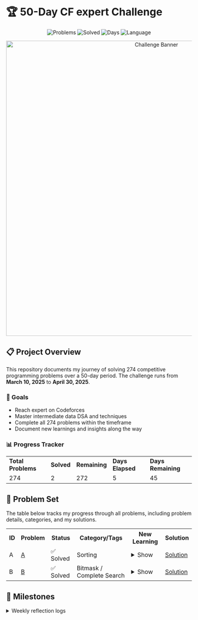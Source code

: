 # 🏆 50-Day CF expert Challenge

<p align="center">
  <img src="https://img.shields.io/badge/Problems-274-blue" alt="Problems"/>
  <img src="https://img.shields.io/badge/Solved-2-brightgreen" alt="Solved"/>
  <img src="https://img.shields.io/badge/In_Progress-50_Days-orange" alt="Days"/>
  <img src="https://img.shields.io/badge/Language-C++-00599C?logo=cplusplus" alt="Language"/>
</p>

<p align="center">
  <img src="assets/banner.png" alt="Challenge Banner" width="800"/>
</p>

## 📋 Project Overview

This repository documents my journey of solving 274 competitive programming problems over a 50-day period. The challenge runs from **March 10, 2025** to **April 30, 2025**.

### 🎯 Goals
- Reach expert on Codeforces
- Master intermediate data DSA and techniques
- Complete all 274 problems within the timeframe
- Document new learnings and insights along the way

### 📊 Progress Tracker

<table>
  <tr>
    <td><strong>Total Problems</strong></td>
    <td><strong>Solved</strong></td>
    <td><strong>Remaining</strong></td>
    <td><strong>Days Elapsed</strong></td>
    <td><strong>Days Remaining</strong></td>
  </tr>
  <tr>
    <td>274</td>
    <td>2</td>
    <td>272</td>
    <td>5</td>
    <td>45</td>
  </tr>
</table>


## 🧩 Problem Set

The table below tracks my progress through all problems, including problem details, categories, and my solutions.

<table>
  <tr>
    <th>ID</th>
    <th>Problem</th>
    <th>Status</th>
    <th>Category/Tags</th>
    <th>New Learning</th>
    <th>Solution</th>
  </tr>
  <tr>
    <td>A</td>
    <td><a href="https://vjudge.net/contest/696883#problem/A">A</a></td>
    <td>✅ Solved</td>
    <td>Sorting</td>
    <td>
      <details>
        <summary>Show</summary>
        Better Practice to convert time in seconds/minutes always and using functions on the go and implement later
      </details>
    </td>
    <td><a href="solutions/A.cpp">Solution</a></td>
  </tr>
  <tr>
    <td>B</td>
    <td><a href="https://vjudge.net/contest/696883#problem/B">B</a></td>
    <td>✅ Solved</td>
    <td>Bitmask / Complete Search</td>
    <td>
      <details>
        <summary>Show</summary>
        N/A
      </details>
    </td>
    <td><a href="solutions/B.cpp">Solution</a></td>
  </tr>
</table>

## 📝 Milestones

<details>
<summary>Weekly reflection logs</summary>

### Week 1
-

### Week 2
-
</details>
